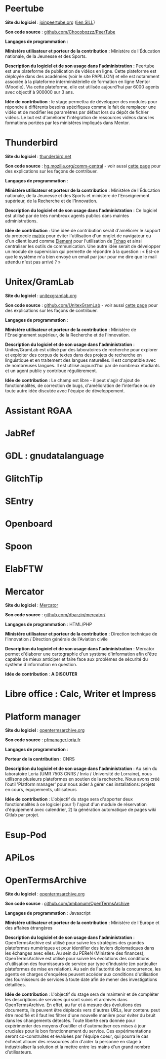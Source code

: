 

# Peertube

**Site du logiciel** : [joinpeertube.org](https://joinpeertube.org/) ([lien SILL](https://sill.etalab.gouv.fr/fr/software?id=197))

**Son code source** : [github.com/Chocobozzz/PeerTube](https://github.com/Chocobozzz/PeerTube)

**Langages de programmation** :

**Ministère utilisateur et porteur de la contribution** : Ministère de
l'Éducation nationale, de la Jeunesse et des Sports.

**Description du logiciel et de son usage dans l'administration** :
Peertube est une plateforme de publication de vidéos en ligne.  Cette
plateforme est déployée dans des académies (voir le site PAPILLON) et
elle est notamment associée à la plateforme interministérielle de
formation en ligne Mentor (Moodle).  Via cette plateforme, elle est
utilisée aujourd'hui par 6000 agents avec objectif à 900000 sur 3 ans.

**Idée de contribution** : le stage permettra de développer des modules
pour répondre à différents besoins spécifiques comme le fait de
remplacer une vidéo et de modifier les paramètres par défaut lors du
dépôt de fichier vidéos.  Le but est d'améliorer l'intégration de
ressources vidéos dans les formations portées par les ministères
impliqués dans Mentor.


# Thunderbird

**Site du logiciel** : [thunderbird.net](https://www.thunderbird.net/fr/)

**Son code source** : [hg.mozilla.org/comm-central](https://hg.mozilla.org/comm-central/) - voir aussi [cette page](https://www.thunderbird.net/en-US/get-involved/)
pour des explications sur les façons de contribuer.

**Langages de programmation** :

**Ministère utilisateur et porteur de la contribution** : Ministère de
l'Éducation nationale, de la Jeunesse et des Sports et ministère de
l'Enseignement supérieur, de la Recherche et de l'Innovation.

**Description du logiciel et de son usage dans l'administration** : Ce
logiciel est utilisé par de très nombreux agents publics dans maintes
administrations.  

**Idée de contribution** : Une idée de contribution serait d'améliorer le
support du protocole [matrix](https://matrix.org/) pour éviter l'utilisation d'un onglet de
navigateur ou d'un client lourd comme [Element](https://element.io/) pour l'utilisation de
[Tchap](https://www.tchap.gouv.fr/) et ainsi centraliser les outils de communication.  Une autre
idée serait de développer un module de supervision qui permette de
répondre à la question : « Est-ce que le système m'a bien envoyé un
email par jour pour me dire que le mail attendu n'est pas arrivé ? »


# Unitex/GramLab

**Site du logiciel** : [unitexgramlab.org](https://unitexgramlab.org/fr)

**Son code source** : [github.com/UnitexGramLab](https://github.com/UnitexGramLab/) - voir aussi [cette page](https://unitexgramlab.org/fr/how-to-contribute)
pour des explications sur les façons de contribuer.

**Langages de programmation** :

**Ministère utilisateur et porteur de la contribution** : Ministère de
l'Enseignement supérieur, de la Recherche et de l'Innovation.

**Description du logiciel et de son usage dans l'administration** :
Unitex/GramLab est utilisé par des laboratoires de recherche pour
explorer et exploiter des corpus de textes dans des projets de
recherche en linguistique et en traitement des langues naturelles.  Il
est compatible avec de nombreuses langues.  Il est utilisé aujourd'hui
par de nombreux étudiants et un agent public y contribue
régulièrement.

**Idée de contribution** : Le champ est libre - il peut s'agir d'ajout de
fonctionnalités, de correction de bugs, d'amélioration de l'interface
ou de toute autre idée discutée avec l'équipe de développement.


# Assistant RGAA


# JabRef


# GDL : gnudatalanguage


# GlitchTip


# SEntry


# Openboard


# Spoon


# ElabFTW


# Mercator

**Site du logiciel** : [Mercator](https://github.com/dbarzin/mercator/)

**Son code source** : [github.com/dbarzin/mercator/](https://github.com/dbarzin/mercator/)

**Langages de programmation** : HTML/PHP

**Ministère utilisateur et porteur de la contribution** : Direction technique de l'innovation / Direction générale de l'Aviation civile

**Description du logiciel et de son usage dans l'administration** : Mercator permet d'élaborer une cartographie d'un système d'information afin d'être capable de mieux anticiper et faire face aux problèmes de sécurité du système d'information en question. 


**Idée de contribution** : **A DISCUTER**


# Libre office : Calc, Writer et Impress


# Platform manager

**Site du logiciel** : [opentermsarchive.org](https://opentermsarchive.org/)

**Son code source** : [pfmanager.loria.fr](https://pfmanager.loria.fr)

**Langages de programmation** : 

**Porteur de la contribution** : CNRS

**Description du logiciel et de son usage dans l'administration** : Au sein du laboratoire Loria (UMR 7503 CNRS / Inria / Université de Lorraine), nous utilisons plusieurs plateformes en soutien de la recherche. Nous avons créé l’outil 'Platform manager' pour nous aider à gérer ces installations: projets en cours, équipements, utilisateurs

**Idée de contribution** : L'objectif du stage sera d'apporter deux fonctionnalités à ce logiciel pour 1) l'ajout d'un module de réservation d'équipement avec calendrier, 2) la génération automatique de pages wiki Gitlab par projet.

# Esup-Pod

# APiLos


# OpenTermsArchive

**Site du logiciel** : [opentermsarchive.org](https://opentermsarchive.org/)

**Son code source** : [github.com/ambanum/OpenTermsArchive](https://github.com/ambanum/OpenTermsArchive)

**Langages de programmation** : Javascript

**Ministère utilisateur et porteur de la contribution** : Ministère de l'Europe et des affaires étrangères

**Description du logiciel et de son usage dans l'administration** : OpenTermsArchive est utilisé pour suivre les stratégies des grandes plateformes
numériques et pour identifier des leviers diplomatiques dans les échanges avec
elles. Au sein du PEReN (Ministère des finances), OpenTermsArchive est utilisé
pour suivre les évolutions des conditions d'utilisation des fournisseurs de
service par type d'industrie (en particulier plateformes de mise en relation).
Au sein de l'autorité de la concurrence, les agents en charges d'enquêtes
peuvent accéder aux conditions d'utilisation des fournisseurs de services
à toute date afin de mener des investigations détaillées.

**Idée de contribution** : L'objectif du stage sera de maintenir et de
compléter les descriptions de services qui sont suivis et archivés dans
OpenTermsArchive. En effet, au fur et à mesure des évolutions des documents,
ils peuvent être déplacés vers d'autres URLs, leur contenu peut être modifié et
il faut les filtrer d'une nouvelle manière pour éviter du bruit dans les
changements détectés. Toute liberté sera donnée pour expérimenter des moyens
d'outiller et d'automatiser ces mises à jour cruciales pour le bon
fonctionnement du service. Ces expérimentations seront co-construites et
évaluées par l'équipe coeur, qui pourra le cas échéant allouer des ressources
afin d'aider la personne en stage à industrialiser la solution et la mettre
entre les mains d'un grand nombre d’utilisateurs.


